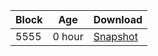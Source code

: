 |     Block   |     Age     |   Download  |
| ----------- | ----------- | ----------- |
|    5555   |  0 hour | [Snapshot](https://s3.eu-central-1.amazonaws.com/w3coins.io/snapshots/cosmos-mainnet/cosmos_snapsot_latest.json)  |
